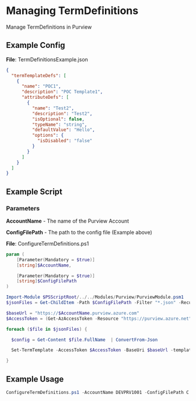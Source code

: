 # Managing TermDefinitions

Manage TermDefinitions in Purview

## Example Config

**File**: TermDefinitionsExample.json
```json
{
  "termTemplateDefs": [
    {
      "name": "POC1",
      "description": "POC Template1",
      "attributeDefs": [
        {
          "name": "Test2",
          "description": "Test2",
          "isOptional": false,
          "typeName": "string",
          "defaultValue": "Hello",
          "options": {
            "isDisabled": "false"
          }
        }
      ]
    }
  ]
}
```

## Example Script

### Parameters
**AccountName** - The name of the Purview Account

**ConfigFilePath** - The path to the config file (Example above)

**File**: ConfigureTermDefinitions.ps1
```powershell
param (
    [Parameter(Mandatory = $true)]
    [string]$AccountName,

    [Parameter(Mandatory = $true)]
    [string]$ConfigFilePath
)

Import-Module $PSScriptRoot/../../Modules/Purview/PurviewModule.psm1
$jsonFiles = Get-ChildItem -Path $ConfigFilePath -Filter "*.json" -Recurse

$baseUrl = "https://$AccountName.purview.azure.com"
$AccessToken = (Get-AzAccessToken -Resource "https://purview.azure.net").Token

foreach ($file in $jsonFiles) {

  $config = Get-Content $file.FullName  | ConvertFrom-Json

  Set-TermTemplate -AccessToken $AccessToken -BaseUri $baseUrl -templateDefinition $config      

}
```

## Example Usage

```powershell
ConfigureTermDefinitions.ps1 -AccountName DEVPRV1001 -ConfigFilePath C:\Temp\TermDefinitionsExample.json
```
